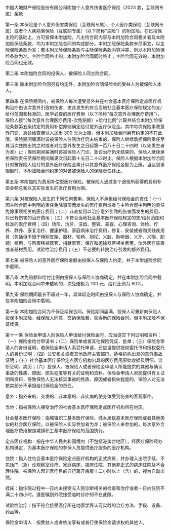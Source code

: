 中国大地财产保险股份有限公司附加个人意外伤害医疗保险（2023 款，互联网专属）条款

第一条 本保险是个人意外伤害类保险（互联网专属）、个人医疗类保险（互联网专属）或者个人疾病类保险（互联网专属）（以下简称“主险”）的附加险。在已投保主险的基础上，方可投保本附加险。凡主险合同内容与本附加险合同相关者及本附加险保险条款，均为本附加险合同的构成部分。本附加险保险条款未尽事宜，以主险保险条款为准；若本附加险保险条款与主险保险条款内容冲突，则以本附加险保险条款为准。主险合同终止的，本附加险合同同时终止；主险合同无效的，本附加险合同也无效。

第二条 本附加险合同的投保人、被保险人同主险合同。

第三条 除本附加险合同另有约定外，本附加险合同保险金的受益人为被保险人本人。

第四条 在保险期间内，被保险人每次遭受意外并在社会基本医疗保险定点医疗机构治疗由该次意外引致的伤害，由此发生的符合当地社会基本医疗保险规定的支/给付范围和标准的、医学必要的医疗费用（以下简称“每次意外合理医疗费用”），保险人按“（每次意外合理医疗费用-次免赔额）×给付比例”计算并结合本附加险保险条款第五条约定的费用补偿原则确定给付意外医疗保险金。其中每次保险事故意外门诊、急诊检查费以人民币 300 元为上限，但本附加险合同另有约定的不在此限。保险期间届满时该被保险人住院治疗仍未结束的，保险人继续承担保险责任至其当次住院出院之时或者对应意外发生之日起第一百八十日二十四时（以先发生者为准）止；保险期间届满时该被保险人门诊、急诊治疗仍未结束的，保险人继续承担保险责任至保险期间届满次日起第十五日二十四时止。保险人根据本附加险合同针对被保险人给付的意外医疗保险金累计以其意外医疗保险金额为上限，当达到该限额时，本附加险合同约定的对该被保险人的保险责任终止。

第五条 本附加险为费用补偿型医疗保险。被保险人通过各个途径所获得的费用补偿金额总和以其实际发生的医疗费用为限。

第六条 对被保险人发生的下列任何费用，保险人不承担给付保险金的责任：（一）因主险合同中列明的责任免除事项而发生的医疗费用或者与主险合同中列明的责任免除事项相关的医疗费用；（二）非直接用以治疗意外引致的伤害而发生的费用，对已有伤害的治疗费用；（三）不符合当地社会基本医疗保险规定的支/给付范围和标准的医疗费用；（四）矫形、洗牙、洁齿、整容、美容、心理咨询、体检、疗养、静养、康复治疗、健康护理、家庭病床治疗费用，修复、安装或者购买残疾用具（包括但不限于特别支架、器材、轮椅、拐杖、义肢、助听器、义牙、义眼、配镜）费用，与购置移植器官、捐献器官、保存和运输器官相关费用，体外医疗装置或者器材费用，试验性治疗费用；（五）不必要的转院治疗引发的额外费用。

第七条 被保险人的意外医疗保险金额由投保人与保险人约定，并于本附加险合同中载明。

第八条 次免赔额和给付比例由投保人与保险人协商确定，并在本附加险合同中载明。本附加险合同中未载明的，次免赔额为 100 元，给付比例为 80%。

第九条 保险期间最长不超过一年，具体起讫时间由投保人与保险人协商确定，并在本附加险合同中载明。

第十条 本附加险合同为不保证续保合同。保险期间届满，投保人可重新向保险人投保本附加险，经保险人同意，交纳保险费，获得新的保险合同。但本附加险不保证续保。

第十一条 保险金申请人向保险人申请给付保险金时，应当提交下列证明和资料：（一）保险金给付申请书；（二）保险单或者其他保险凭证、批单；（三）保险金申请人的身份证明，若保险金申请人系受托申请，还应当提供授权委托书和授权委托人的身份证明；（四）公安机关或者其他政府主管部门、适格机构出具的意外事故证明；（五）社会基本医疗保险定点医疗机构出具的医疗费用原始收据及明细、诊断证明、病历；（六）投保人、被保险人或者保险金申请人所能提供的其他与确认事故的性质、原因、损失程度等有关的证明和资料。保险金申请人未能提供有关证明和资料，导致保险人无法核实事故的性质、原因或者损失程度的，保险人对无法核实部分不承担给付保险金的责任。

意外：指外来的、突发的、非本意的、非疾病的使身体受到伤害的客观事件。

当地：指被保险人接受治疗的社会基本医疗保险定点医疗机构所在地区。

社会基本医疗保险：指城镇职工基本医疗保险、城乡居民基本医疗保险或者其他类似的社会医疗保险，以被保险人实际参加者为准；被保险人未参加的，每次意外合理医疗费用按照城镇职工基本医疗保险的范围执行。

定点医疗机构：指在中华人民共和国境内（不包括港澳台地区），经医疗保险经办机构确定，为基本医疗保险的参保人员提供医疗服务的医疗机构。

住院：指入住社会基本医疗保险定点医疗机构的正式病房，并办理入出院手续，不包括门（急）诊观察室诊疗、家庭病床、挂床住院、其他非正式的病床住院及不合理住院。被保险人因非医疗目的自行离开病房十二小时以上（含）的，视为自动出院。

挂床：指住院过程中一日内未接受与入院诊断相关的检查和治疗或者一日内住院不满二十四小时。遵医嘱到外院接受临时诊疗的不在此限。

试验性治疗：指不符合接受医疗所在地医学界认可实践的治疗方法、手段、设备、药品等。

保险金申请人：指受益人或者依法享有或者行使保险金请求权的其他人。